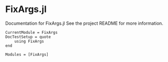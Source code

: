 # FixArgs.jl

Documentation for FixArgs.jl See the project README for more information.

```@meta
CurrentModule = FixArgs
DocTestSetup = quote
    using FixArgs
end
```

```@autodocs
Modules = [FixArgs]
```

